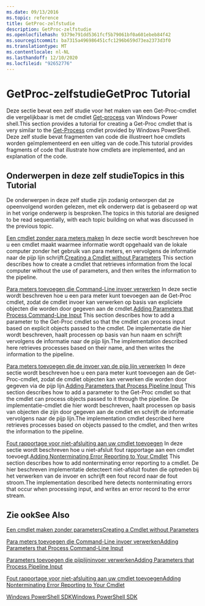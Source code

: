 ```yaml
---
ms.date: 09/13/2016
ms.topic: reference
title: GetProc-zelfstudie
description: GetProc-zelfstudie
ms.openlocfilehash: 9379e791dd5361fcf5b79061bf0a601ebeb84f42
ms.sourcegitcommit: ba7315a496986451cfc1296b659d73ea2373d3f0
ms.translationtype: MT
ms.contentlocale: nl-NL
ms.lasthandoff: 12/10/2020
ms.locfileid: "92652776"
---
```

# <a name="getproc-tutorial"></a><span data-ttu-id="e5961-103">GetProc-zelfstudie</span><span class="sxs-lookup"><span data-stu-id="e5961-103">GetProc Tutorial</span></span>

<span data-ttu-id="e5961-104">Deze sectie bevat een zelf studie voor het maken van een Get-Proc-cmdlet die vergelijkbaar is met de cmdlet [Get-process](/powershell/module/Microsoft.PowerShell.Management/Get-Process) van Windows Power shell.</span><span class="sxs-lookup"><span data-stu-id="e5961-104">This section provides a tutorial for creating a Get-Proc cmdlet that is very similar to the [Get-Process](/powershell/module/Microsoft.PowerShell.Management/Get-Process) cmdlet provided by Windows PowerShell.</span></span> <span data-ttu-id="e5961-105">Deze zelf studie bevat fragmenten van code die illustreert hoe cmdlets worden geïmplementeerd en een uitleg van de code.</span><span class="sxs-lookup"><span data-stu-id="e5961-105">This tutorial provides fragments of code that illustrate how cmdlets are implemented, and an explanation of the code.</span></span>

## <a name="topics-in-this-tutorial"></a><span data-ttu-id="e5961-106">Onderwerpen in deze zelf studie</span><span class="sxs-lookup"><span data-stu-id="e5961-106">Topics in this Tutorial</span></span>

<span data-ttu-id="e5961-107">De onderwerpen in deze zelf studie zijn zodanig ontworpen dat ze opeenvolgend worden gelezen, met elk onderwerp dat is gebaseerd op wat in het vorige onderwerp is besproken.</span><span class="sxs-lookup"><span data-stu-id="e5961-107">The topics in this tutorial are designed to be read sequentially, with each topic building on what was discussed in the previous topic.</span></span>

<span data-ttu-id="e5961-108">[Een cmdlet zonder para meters maken](./creating-a-cmdlet-without-parameters.md) In deze sectie wordt beschreven hoe u een cmdlet maakt waarmee informatie wordt opgehaald van de lokale computer zonder het gebruik van para meters, en vervolgens de informatie naar de pijp lijn schrijft.</span><span class="sxs-lookup"><span data-stu-id="e5961-108">[Creating a Cmdlet without Parameters](./creating-a-cmdlet-without-parameters.md) This section describes how to create a cmdlet that retrieves information from the local computer without the use of parameters, and then writes the information to the pipeline.</span></span>

<span data-ttu-id="e5961-109">[Para meters toevoegen die Command-Line invoer verwerken](./adding-parameters-that-process-command-line-input.md) In deze sectie wordt beschreven hoe u een para meter kunt toevoegen aan de Get-Proc cmdlet, zodat de cmdlet invoer kan verwerken op basis van expliciete objecten die worden door gegeven aan de cmdlet.</span><span class="sxs-lookup"><span data-stu-id="e5961-109">[Adding Parameters that Process Command-Line Input](./adding-parameters-that-process-command-line-input.md) This section describes how to add a parameter to the Get-Proc cmdlet so that the cmdlet can process input based on explicit objects passed to the cmdlet.</span></span> <span data-ttu-id="e5961-110">De implementatie die hier wordt beschreven, haalt processen op basis van hun naam en schrijft vervolgens de informatie naar de pijp lijn.</span><span class="sxs-lookup"><span data-stu-id="e5961-110">The implementation described here retrieves processes based on their name, and then writes the information to the pipeline.</span></span>

<span data-ttu-id="e5961-111">[Para meters toevoegen die de invoer van de pijp lijn verwerken](./adding-parameters-that-process-pipeline-input.md) In deze sectie wordt beschreven hoe u een para meter kunt toevoegen aan de Get-Proc-cmdlet, zodat de cmdlet objecten kan verwerken die worden door gegeven via de pijp lijn.</span><span class="sxs-lookup"><span data-stu-id="e5961-111">[Adding Parameters that Process Pipeline Input](./adding-parameters-that-process-pipeline-input.md) This section describes how to add a parameter to the Get-Proc cmdlet so that the cmdlet can process objects passed to it through the pipeline.</span></span> <span data-ttu-id="e5961-112">De implementatie-cmdlet die hier wordt beschreven, haalt processen op basis van objecten die zijn door gegeven aan de cmdlet en schrijft de informatie vervolgens naar de pijp lijn.</span><span class="sxs-lookup"><span data-stu-id="e5961-112">The implementation cmdlet described here retrieves processes based on objects passed to the cmdlet, and then writes the information to the pipeline.</span></span>

<span data-ttu-id="e5961-113">[Fout rapportage voor niet-afsluiting aan uw cmdlet toevoegen](./adding-non-terminating-error-reporting-to-your-cmdlet.md) In deze sectie wordt beschreven hoe u niet-afsluit fout rapportage aan een cmdlet toevoegt.</span><span class="sxs-lookup"><span data-stu-id="e5961-113">[Adding Nonterminating Error Reporting to Your Cmdlet](./adding-non-terminating-error-reporting-to-your-cmdlet.md) This section describes how to add nonterminating error reporting to a cmdlet.</span></span> <span data-ttu-id="e5961-114">De hier beschreven implementatie detecteert niet-afsluit fouten die optreden bij het verwerken van de invoer en schrijft een fout record naar de fout stroom.</span><span class="sxs-lookup"><span data-stu-id="e5961-114">The implementation described here detects nonterminating errors that occur when processing input, and writes an error record to the error stream.</span></span>

## <a name="see-also"></a><span data-ttu-id="e5961-115">Zie ook</span><span class="sxs-lookup"><span data-stu-id="e5961-115">See Also</span></span>

[<span data-ttu-id="e5961-116">Een cmdlet maken zonder parameters</span><span class="sxs-lookup"><span data-stu-id="e5961-116">Creating a Cmdlet without Parameters</span></span>](./creating-a-cmdlet-without-parameters.md)

[<span data-ttu-id="e5961-117">Para meters toevoegen die Command-Line invoer verwerken</span><span class="sxs-lookup"><span data-stu-id="e5961-117">Adding Parameters that Process Command-Line Input</span></span>](./adding-parameters-that-process-command-line-input.md)

[<span data-ttu-id="e5961-118">Parameters toevoegen die pijplijninvoer verwerken</span><span class="sxs-lookup"><span data-stu-id="e5961-118">Adding Parameters that Process Pipeline Input</span></span>](./adding-parameters-that-process-pipeline-input.md)

[<span data-ttu-id="e5961-119">Fout rapportage voor niet-afsluiting aan uw cmdlet toevoegen</span><span class="sxs-lookup"><span data-stu-id="e5961-119">Adding Nonterminating Error Reporting to Your Cmdlet</span></span>](./adding-non-terminating-error-reporting-to-your-cmdlet.md)

[<span data-ttu-id="e5961-120">Windows PowerShell SDK</span><span class="sxs-lookup"><span data-stu-id="e5961-120">Windows PowerShell SDK</span></span>](../windows-powershell-reference.md)
